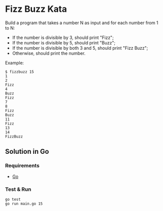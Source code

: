 # Fizz Buzz Kata

Build a program that takes a number N as input and for each number from 1 to N:

- If the number is divisible by 3, should print "Fizz";
- If the number is divisible by 5, should print "Buzz";
- If the number is divisible by both 3 and 5, should print "Fizz Buzz";
- Otherwise, should print the number.

Example:
```shell
$ fizzbuzz 15
1
2
Fizz
4
Buzz
Fizz
7
8
Fizz
Buzz
11
Fizz
13
14
FizzBuzz
```

## Solution in Go
### Requirements
- [Go](https://golang.org/)

### Test & Run
```
go test
go run main.go 15
```

